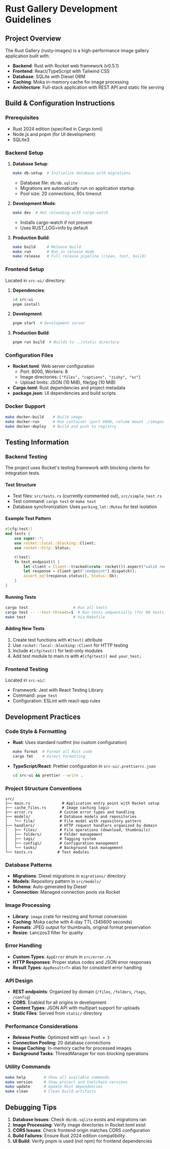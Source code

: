 # Rust Gallery Development Guidelines

## Project Overview
The Rust Gallery (rusty-images) is a high-performance image gallery application built with:
- **Backend**: Rust with Rocket web framework (v0.5.1)
- **Frontend**: React/TypeScript with Tailwind CSS
- **Database**: SQLite with Diesel ORM
- **Caching**: Moka in-memory cache for image processing
- **Architecture**: Full-stack application with REST API and static file serving

## Build & Configuration Instructions

### Prerequisites
- Rust 2024 edition (specified in Cargo.toml)
- Node.js and pnpm (for UI development)
- SQLite3

### Backend Setup
1. **Database Setup**:
   ```bash
   make db-setup  # Initialize database with migrations
   ```
   - Database file: `db/db.sqlite`
   - Migrations are automatically run on application startup
   - Pool size: 20 connections, 60s timeout

2. **Development Mode**:
   ```bash
   make dev  # Hot reloading with cargo-watch
   ```
   - Installs cargo-watch if not present
   - Uses RUST_LOG=info by default

3. **Production Build**:
   ```bash
   make build     # Release build
   make run       # Run in release mode
   make release   # Full release pipeline (clean, test, build)
   ```

### Frontend Setup
Located in `src-ui/` directory:
1. **Dependencies**:
   ```bash
   cd src-ui
   pnpm install
   ```

2. **Development**:
   ```bash
   pnpm start  # Development server
   ```

3. **Production Build**:
   ```bash
   pnpm run build  # Builds to ../static directory
   ```

### Configuration Files
- **Rocket.toml**: Web server configuration
  - Port: 8000, Workers: 8
  - Image directories: `["files", "captions", "zishy", "sc"]`
  - Upload limits: JSON (10 MiB), file/jpg (10 MiB)
- **Cargo.toml**: Rust dependencies and project metadata
- **package.json**: UI dependencies and build scripts

### Docker Support
```bash
make docker-build    # Build image
make docker-run      # Run container (port 8000, volume mount ./images:/build/images)
make docker-deploy   # Build and push to registry
```

## Testing Information

### Backend Testing
The project uses Rocket's testing framework with blocking clients for integration tests.

#### Test Structure
- Test files: `src/tests.rs` (currently commented out), `src/simple_test.rs`
- Test command: `cargo test` or `make test`
- Database synchronization: Uses `parking_lot::Mutex` for test isolation

#### Example Test Pattern
```rust
#[cfg(test)]
mod tests {
    use super::*;
    use rocket::local::blocking::Client;
    use rocket::http::Status;

    #[test]
    fn test_endpoint() {
        let client = Client::tracked(crate::rocket()).expect("valid rocket instance");
        let response = client.get("/endpoint").dispatch();
        assert_eq!(response.status(), Status::Ok);
    }
}
```

#### Running Tests
```bash
cargo test                    # Run all tests
cargo test -- --test-threads=1  # Run tests sequentially (for DB tests)
make test                     # Via Makefile
```

#### Adding New Tests
1. Create test functions with `#[test]` attribute
2. Use `rocket::local::blocking::Client` for HTTP testing
3. Include `#[cfg(test)]` for test-only modules
4. Add test module to main.rs with `#[cfg(test)] mod your_test;`

### Frontend Testing
Located in `src-ui/`:
- Framework: Jest with React Testing Library
- Command: `pnpm test`
- Configuration: ESLint with react-app rules

## Development Practices

### Code Style & Formatting
- **Rust**: Uses standard rustfmt (no custom configuration)
  ```bash
  make format  # Format all Rust code
  cargo fmt    # Direct formatting
  ```
- **TypeScript/React**: Prettier configuration in `src-ui/.prettierrc.json`
  ```bash
  cd src-ui && prettier --write .
  ```

### Project Structure Conventions
```
src/
├── main.rs              # Application entry point with Rocket setup
├── cache_files.rs       # Image caching logic
├── error.rs            # Custom error types and handling
├── models/             # Database models and repositories
│   └── file/           # File model with repository pattern
├── handlers/           # HTTP request handlers organized by domain
│   ├── files/          # File operations (download, thumbnails)
│   ├── folders/        # Folder management
│   ├── tags/           # Tagging system
│   ├── configs/        # Configuration management
│   └── tasks/          # Background task management
└── tests.rs           # Test modules
```

### Database Patterns
- **Migrations**: Diesel migrations in `migrations/` directory
- **Models**: Repository pattern in `src/models/`
- **Schema**: Auto-generated by Diesel
- **Connection**: Managed connection pools via Rocket

### Image Processing
- **Library**: `image` crate for resizing and format conversion
- **Caching**: Moka cache with 4-day TTL (345600 seconds)
- **Formats**: JPEG output for thumbnails, original format preservation
- **Resize**: Lanczos3 filter for quality

### Error Handling
- **Custom Types**: `AppError` enum in `src/error.rs`
- **HTTP Responses**: Proper status codes and JSON error responses
- **Result Types**: `AppResult<T>` alias for consistent error handling

### API Design
- **REST endpoints**: Organized by domain (`/files`, `/folders`, `/tags`, `/config`)
- **CORS**: Enabled for all origins in development
- **Content Types**: JSON API with multipart support for uploads
- **Static Files**: Served from `static/` directory

### Performance Considerations
- **Release Profile**: Optimized with `opt-level = 3`
- **Connection Pooling**: 20 database connections
- **Image Caching**: In-memory cache for processed images
- **Background Tasks**: ThreadManager for non-blocking operations

### Utility Commands
```bash
make help        # Show all available commands
make version     # Show project and toolchain versions
make update      # Update Rust dependencies
make clean       # Clean build artifacts
```

## Debugging Tips
1. **Database Issues**: Check `db/db.sqlite` exists and migrations ran
2. **Image Processing**: Verify image directories in Rocket.toml exist
3. **CORS Issues**: Check frontend origin matches CORS configuration
4. **Build Failures**: Ensure Rust 2024 edition compatibility
5. **UI Build**: Verify pnpm is used (not npm) for frontend dependencies